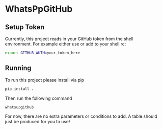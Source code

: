 # WhatsPpGitHub

## Setup Token

Currently, this project reads in your GitHub token from the shell environment.
For example either use or add to your shell rc:

```bash
export GITHUB_AUTH=your_token_here
```

## Running

To run this project please install via pip

```bash
pip install .
```

Then run the following command

```bash
whatsupgithub
```

For now, there are no extra parameters or conditions to add. A table should just
be produced for you to use!
